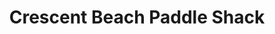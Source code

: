 ---
title: "Crescent Beach Paddle Shack"
url: /surrey/crescent-beach-paddle-shack/
shop: storage rental
---